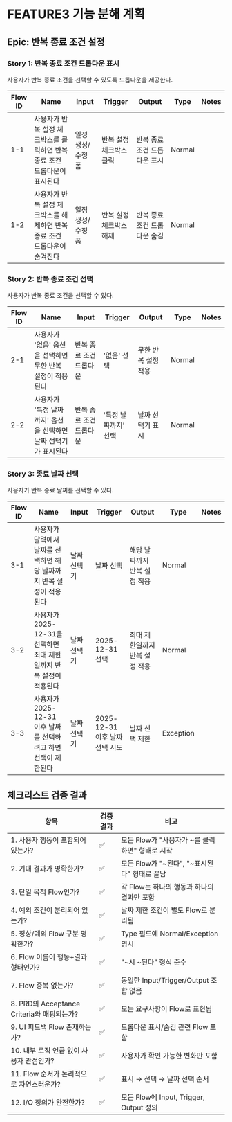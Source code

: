# FEATURE3 기능 분해 계획

## Epic: 반복 종료 조건 설정

### Story 1: 반복 종료 조건 드롭다운 표시

사용자가 반복 종료 조건을 선택할 수 있도록 드롭다운을 제공한다.

| Flow ID | Name                                                                      | Input             | Trigger                 | Output                       | Type   | Notes |
| ------- | ------------------------------------------------------------------------- | ----------------- | ----------------------- | ---------------------------- | ------ | ----- |
| 1-1     | 사용자가 반복 설정 체크박스를 클릭하면 반복 종료 조건 드롭다운이 표시된다 | 일정 생성/수정 폼 | 반복 설정 체크박스 클릭 | 반복 종료 조건 드롭다운 표시 | Normal |       |
| 1-2     | 사용자가 반복 설정 체크박스를 해제하면 반복 종료 조건 드롭다운이 숨겨진다 | 일정 생성/수정 폼 | 반복 설정 체크박스 해제 | 반복 종료 조건 드롭다운 숨김 | Normal |       |

### Story 2: 반복 종료 조건 선택

사용자가 반복 종료 조건을 선택할 수 있다.

| Flow ID | Name                                                            | Input                   | Trigger              | Output              | Type   | Notes |
| ------- | --------------------------------------------------------------- | ----------------------- | -------------------- | ------------------- | ------ | ----- |
| 2-1     | 사용자가 '없음' 옵션을 선택하면 무한 반복 설정이 적용된다       | 반복 종료 조건 드롭다운 | '없음' 선택          | 무한 반복 설정 적용 | Normal |       |
| 2-2     | 사용자가 '특정 날짜까지' 옵션을 선택하면 날짜 선택기가 표시된다 | 반복 종료 조건 드롭다운 | '특정 날짜까지' 선택 | 날짜 선택기 표시    | Normal |       |

### Story 3: 종료 날짜 선택

사용자가 반복 종료 날짜를 선택할 수 있다.

| Flow ID | Name                                                                 | Input       | Trigger                        | Output                         | Type      | Notes |
| ------- | -------------------------------------------------------------------- | ----------- | ------------------------------ | ------------------------------ | --------- | ----- |
| 3-1     | 사용자가 달력에서 날짜를 선택하면 해당 날짜까지 반복 설정이 적용된다 | 날짜 선택기 | 날짜 선택                      | 해당 날짜까지 반복 설정 적용   | Normal    |       |
| 3-2     | 사용자가 2025-12-31을 선택하면 최대 제한일까지 반복 설정이 적용된다  | 날짜 선택기 | 2025-12-31 선택                | 최대 제한일까지 반복 설정 적용 | Normal    |       |
| 3-3     | 사용자가 2025-12-31 이후 날짜를 선택하려고 하면 선택이 제한된다      | 날짜 선택기 | 2025-12-31 이후 날짜 선택 시도 | 날짜 선택 제한                 | Exception |       |

## 체크리스트 검증 결과

| 항목                                       | 검증 결과 | 비고                                            |
| ------------------------------------------ | --------- | ----------------------------------------------- |
| 1. 사용자 행동이 포함되어 있는가?          | ✅        | 모든 Flow가 "사용자가 ~를 클릭하면" 형태로 시작 |
| 2. 기대 결과가 명확한가?                   | ✅        | 모든 Flow가 "~된다", "~표시된다" 형태로 끝남    |
| 3. 단일 목적 Flow인가?                     | ✅        | 각 Flow는 하나의 행동과 하나의 결과만 포함      |
| 4. 예외 조건이 분리되어 있는가?            | ✅        | 날짜 제한 조건이 별도 Flow로 분리됨             |
| 5. 정상/예외 Flow 구분 명확한가?           | ✅        | Type 필드에 Normal/Exception 명시               |
| 6. Flow 이름이 행동+결과 형태인가?         | ✅        | "~시 ~된다" 형식 준수                           |
| 7. Flow 중복 없는가?                       | ✅        | 동일한 Input/Trigger/Output 조합 없음           |
| 8. PRD의 Acceptance Criteria와 매핑되는가? | ✅        | 모든 요구사항이 Flow로 표현됨                   |
| 9. UI 피드백 Flow 존재하는가?              | ✅        | 드롭다운 표시/숨김 관련 Flow 포함               |
| 10. 내부 로직 언급 없이 사용자 관점인가?   | ✅        | 사용자가 확인 가능한 변화만 포함                |
| 11. Flow 순서가 논리적으로 자연스러운가?   | ✅        | 표시 → 선택 → 날짜 선택 순서                    |
| 12. I/O 정의가 완전한가?                   | ✅        | 모든 Flow에 Input, Trigger, Output 정의         |
